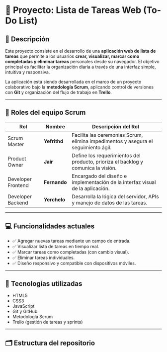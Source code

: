 # 📝 Proyecto: Lista de Tareas Web (To-Do List)

## 🎯 Descripción
Este proyecto consiste en el desarrollo de una **aplicación web de lista de tareas** que permite a los usuarios **crear, visualizar, marcar como completadas y eliminar tareas** personales desde su navegador. El objetivo principal es facilitar la organización diaria a través de una interfaz simple, intuitiva y responsiva.

La aplicación está siendo desarrollada en el marco de un proyecto colaborativo bajo la **metodología Scrum**, aplicando control de versiones con **Git** y organización del flujo de trabajo en **Trello**.

---

## 👥 Roles del equipo Scrum

| Rol             | Nombre       | Descripción del Rol                                                                 |
|------------------|--------------|--------------------------------------------------------------------------------------|
| Scrum Master     | **Yefrithd** | Facilita las ceremonias Scrum, elimina impedimentos y asegura el seguimiento ágil. |
| Product Owner    | **Jair**     | Define los requerimientos del producto, prioriza el backlog y comunica la visión.  |
| Developer Frontend | **Fernando** | Encargado del diseño e implementación de la interfaz visual de la aplicación.      |
| Developer Backend  | **Yerchelo** | Desarrolla la lógica del servidor, APIs y manejo de datos de las tareas.          |

---

## 💻 Funcionalidades actuales

- ✅ Agregar nuevas tareas mediante un campo de entrada.
- ✅ Visualizar lista de tareas en tiempo real.
- ✅ Marcar tareas como completadas (con cambio visual).
- ✅ Eliminar tareas individuales.
- ✅ Diseño responsivo y compatible con dispositivos móviles.

---

## 🚧 Tecnologías utilizadas

- HTML5
- CSS3
- JavaScript
- Git y GitHub
- Metodología Scrum
- Trello (gestión de tareas y sprints)

---

## 🗂 Estructura del repositorio


